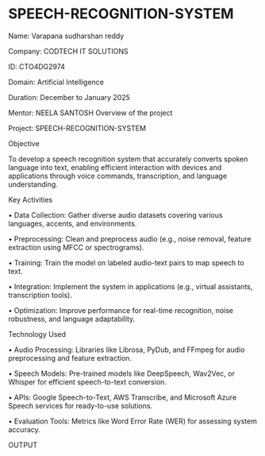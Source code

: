 # SPEECH-RECOGNITION-SYSTEM 
Name: Varapana sudharshan reddy

Company: CODTECH IT SOLUTIONS

ID: CTO4DG2974

Domain: Artificial Intelligence

Duration: December to January 2025

Mentor: NEELA SANTOSH
Overview of the project

Project: SPEECH-RECOGNITION-SYSTEM

Objective

To develop a speech recognition system that accurately converts spoken language into text, enabling efficient interaction with devices and applications through voice commands, transcription, and language understanding.

Key Activities

• Data Collection: Gather diverse audio datasets covering various languages, accents, and environments.

• Preprocessing: Clean and preprocess audio (e.g., noise removal, feature extraction using MFCC or spectrograms).

• Training: Train the model on labeled audio-text pairs to map speech to text.

• Integration: Implement the system in applications (e.g., virtual assistants, transcription tools).

• Optimization: Improve performance for real-time recognition, noise robustness, and language adaptability.

Technology Used

• Audio Processing: Libraries like Librosa, PyDub, and FFmpeg for audio preprocessing and feature extraction.

• Speech Models: Pre-trained models like DeepSpeech, Wav2Vec, or Whisper for efficient speech-to-text conversion.

• APIs: Google Speech-to-Text, AWS Transcribe, and Microsoft Azure Speech services for ready-to-use solutions.

• Evaluation Tools: Metrics like Word Error Rate (WER) for assessing system accuracy.

OUTPUT
